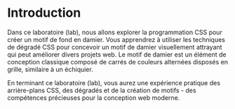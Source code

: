 # Introduction

Dans ce laboratoire (lab), nous allons explorer la programmation CSS pour créer un motif de fond en damier. Vous apprendrez à utiliser les techniques de dégradé CSS pour concevoir un motif de damier visuellement attrayant qui peut améliorer divers projets web. Le motif de damier est un élément de conception classique composé de carrés de couleurs alternées disposés en grille, similaire à un échiquier.

En terminant ce laboratoire (lab), vous aurez une expérience pratique des arrière-plans CSS, des dégradés et de la création de motifs - des compétences précieuses pour la conception web moderne.
